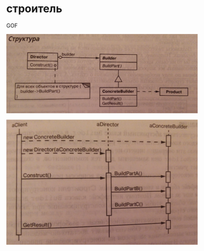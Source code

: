 # строитель

GOF

![alt text](./src/main/resources/builder1.png "Builder1")

![alt text](./src/main/resources/builder2.png "Builder2")
